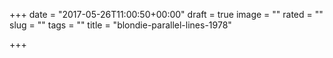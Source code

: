 +++
date = "2017-05-26T11:00:50+00:00"
draft = true
image = ""
rated = ""
slug = ""
tags = ""
title = "blondie-parallel-lines-1978"

+++
